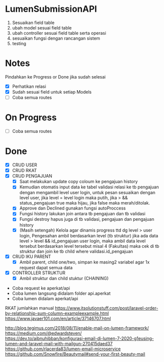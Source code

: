 # LumenSubmissionAPI

1. Sesuaikan field table
2. ubah model sesuai field table
3. ubah controller sesuai field table serta operasi
4. sesuaikan fungsi dengan rancangan sistem
5. testing

# Notes
Pindahkan ke Progress or Done jika sudah selesai
-   [x] Perhatikan relasi
-   [x] Sudah sesuai field untuk setiap Models
-   [ ] Coba semua routes

# On Progress
-   [ ] Coba semua routes

# Done
-   [x] CRUD USER
-   [x] CRUD RKAT
-   [x] CRUD PENGAJUAN
    -   [x] Saat melakukan update copy coloum ke pengajuan history
    -   [x] Kemudian otomatis input data ke tabel validasi relasi ke tb pengajuan dengan mengambil level user login, untuk pesan sesuaikan dengan level user, jika level = level login maka putih, jika > && status_pengajuan true maka hijau, jika false maka merah/ditolak.
    -   [x] Approve dan Declined gunakan fungsi autoProccess
    -   [x] Fungsi history lakukan join antara tb pengajuan dan tb validasi
    -   [x] Fungsi destroy hapus juga di tb validasi, pengajuan dan pengajuan history
    -   [x] (Masih setengah) Kelola agar dinamis progress ttd dg level > user login, Pengesahan ambil berdasarkan level (tb struktur) jika ada data level > level && id_pengajuan user login, maka ambil data level tersebut berdasarkan level tersebut misal 4 (Fakultas) maka cek di tb struktur dan join ke tb child where validasi.id_pengajuan
-   [x] CRUD IKU PARENT
    -   [x] Ambil parent, child one/two, simpan ke masing2 variabel agar 1x request dapat semua data
-   [x] CONTROLLER STRUKTUR
    -   [x] Ambil struktur dan child stuktur (CHAINING)

- Coba request ke aperkat/api
- Coba lumen langsung didalam folder api.aperkat
- Coba lumen didalam aperkat/api

RKAT jumlahkan manual
https://www.itsolutionstuff.com/post/laravel-order-by-relationship-sum-column-exampleexample.html
https://www.javaer101.com/en/article/37146707.html

http://blog.tegimus.com/2018/08/11/enable-mail-on-lumen-framework/
https://medium.com/@edwardsteven/
https://dev.to/aibnuhibban/konfigurasi-email-di-lumen-7-2020-g1eusing-lumen-and-laravel-mail-with-mailgun-270415daed37
https://github.com/rlacerda83/lumen-email-microservice
https://github.com/Snowfire/Beautymail#send-your-first-beauty-mail